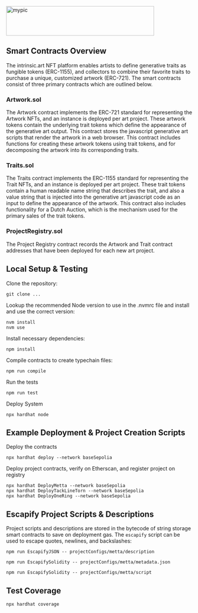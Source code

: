 <img src="https://github.com/intrinsic-art/intrinsic-art-contracts/assets/84364476/37b040a5-6eef-41b2-8de5-ada1533ad855" alt="mypic" style="width:400px; height:80px"/>

## Smart Contracts Overview
The intrinsic.art NFT platform enables artists to define generative traits as fungible tokens (ERC-1155), and collectors to combine their favorite traits to purchase a unique, customized artwork (ERC-721). The smart contracts consist of three primary contracts which are outlined below.

### Artwork.sol
The Artwork contract implements the ERC-721 standard for representing the Artwork NFTs, and an instance is deployed per art project. These artwork tokens contain the underlying trait tokens which define the appearance of the generative art output. This contract stores the javascript generative art scripts that render the artwork in a web browser. This contract includes functions for creating these artwork tokens using trait tokens, and for decomposing the artwork into its corresponding traits.

### Traits.sol
The Traits contract implements the ERC-1155 standard for representing the Trait NFTs, and an instance is deployed per art project. These trait tokens contain a human readable name string that describes the trait, and also a value string that is injected into the generative art javascript code as an input to define the appearance of the artwork. This contract also includes functionality for a Dutch Auction, which is the mechanism used for the primary sales of the trait tokens.

### ProjectRegistry.sol
The Project Registry contract records the Artwork and Trait contract addresses that have been deployed for each new art project.

## Local Setup & Testing

Clone the repository:
```shell
git clone ...
```

Lookup the recommended Node version to use in the .nvmrc file and install and use the correct version:
```shell
nvm install 
nvm use
```

Install necessary dependencies:
```shell
npm install
```

Compile contracts to create typechain files:
```shell
npm run compile
```

Run the tests
```shell
npm run test
```

Deploy System 
```shell
npx hardhat node
```


## Example Deployment & Project Creation Scripts
Deploy the contracts
```shell
npx hardhat deploy --network baseSepolia
```
Deploy project contracts, verify on Etherscan, and register project on registry
```shell
npx hardhat DeployMetta --network baseSepolia
npx hardhat DeployTackLineTorn --network baseSepolia
npx hardhat DeployOneRing --network baseSepolia
```

## Escapify Project Scripts & Descriptions
Project scripts and descriptions are stored in the bytecode of string storage smart contracts to save on deployment gas.
The `escapify` script can be used to escape quotes, newlines, and backslashes:
```shell
npm run EscapifyJSON -- projectConfigs/metta/description
```

```shell
npm run EscapifySolidity -- projectConfigs/metta/metadata.json
```

```shell
npm run EscapifySolidity -- projectConfigs/metta/script
```

## Test Coverage
```shell
npx hardhat coverage
```
